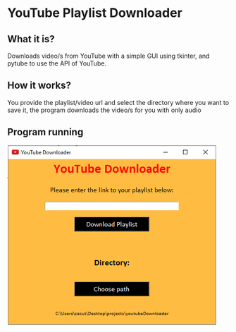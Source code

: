 # YouTube Playlist Downloader

## What it is?
Downloads video/s from YouTube with a simple GUI using tkinter, and pytube to use the API of YouTube.

## How it works?
You provide the playlist/video url and select the directory where you want to save it, the program downloads the video/s for you with only audio

## Program running
![alt text](https://github.com/fotscode/youtubeDownloader/blob/master/images/example.png)
